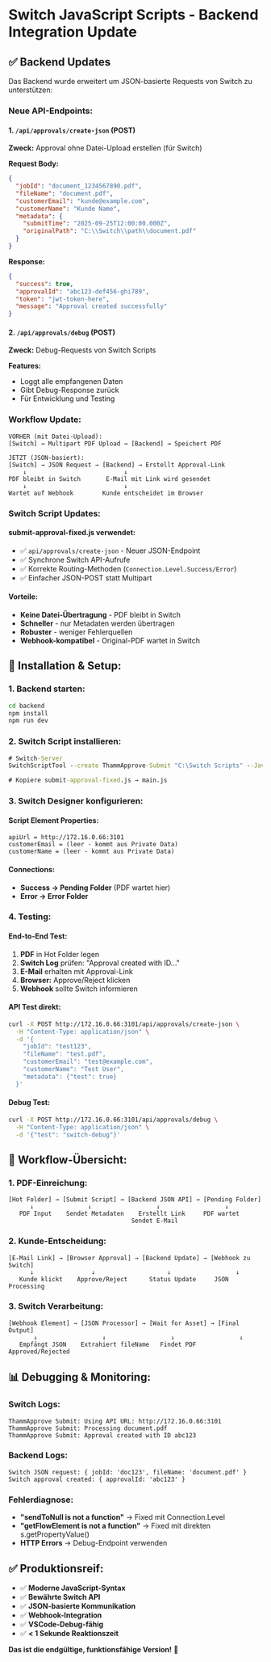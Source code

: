 # Switch JavaScript Scripts - Backend Integration Update

## ✅ **Backend Updates**

Das Backend wurde erweitert um JSON-basierte Requests von Switch zu unterstützen:

### **Neue API-Endpoints:**

#### **1. `/api/approvals/create-json` (POST)**
**Zweck:** Approval ohne Datei-Upload erstellen (für Switch)

**Request Body:**
```json
{
  "jobId": "document_1234567890.pdf",
  "fileName": "document.pdf",
  "customerEmail": "kunde@example.com",
  "customerName": "Kunde Name",
  "metadata": {
    "submitTime": "2025-09-25T12:00:00.000Z",
    "originalPath": "C:\\Switch\\path\\document.pdf"
  }
}
```

**Response:**
```json
{
  "success": true,
  "approvalId": "abc123-def456-ghi789",
  "token": "jwt-token-here",
  "message": "Approval created successfully"
}
```

#### **2. `/api/approvals/debug` (POST)**
**Zweck:** Debug-Requests von Switch Scripts

**Features:**
- Loggt alle empfangenen Daten
- Gibt Debug-Response zurück
- Für Entwicklung und Testing

### **Workflow Update:**

```
VORHER (mit Datei-Upload):
[Switch] → Multipart PDF Upload → [Backend] → Speichert PDF

JETZT (JSON-basiert):
[Switch] → JSON Request → [Backend] → Erstellt Approval-Link
    ↓                           ↓
PDF bleibt in Switch       E-Mail mit Link wird gesendet
    ↓                           ↓
Wartet auf Webhook        Kunde entscheidet im Browser
```

### **Switch Script Updates:**

#### **submit-approval-fixed.js verwendet:**
- ✅ `api/approvals/create-json` - Neuer JSON-Endpoint
- ✅ Synchrone Switch API-Aufrufe
- ✅ Korrekte Routing-Methoden (`Connection.Level.Success/Error`)
- ✅ Einfacher JSON-POST statt Multipart

#### **Vorteile:**
- **Keine Datei-Übertragung** - PDF bleibt in Switch
- **Schneller** - nur Metadaten werden übertragen
- **Robuster** - weniger Fehlerquellen
- **Webhook-kompatibel** - Original-PDF wartet in Switch

## 🔧 **Installation & Setup:**

### **1. Backend starten:**
```bash
cd backend
npm install
npm run dev
```

### **2. Switch Script installieren:**
```cmd
# Switch-Server
SwitchScriptTool --create ThammApprove-Submit "C:\Switch Scripts" --JavaScript

# Kopiere submit-approval-fixed.js → main.js
```

### **3. Switch Designer konfigurieren:**

#### **Script Element Properties:**
```
apiUrl = http://172.16.0.66:3101
customerEmail = (leer - kommt aus Private Data)
customerName = (leer - kommt aus Private Data)
```

#### **Connections:**
- **Success → Pending Folder** (PDF wartet hier)
- **Error → Error Folder**

### **4. Testing:**

#### **End-to-End Test:**
1. **PDF** in Hot Folder legen
2. **Switch Log** prüfen: "Approval created with ID..."
3. **E-Mail** erhalten mit Approval-Link
4. **Browser:** Approve/Reject klicken
5. **Webhook** sollte Switch informieren

#### **API Test direkt:**
```bash
curl -X POST http://172.16.0.66:3101/api/approvals/create-json \
  -H "Content-Type: application/json" \
  -d '{
    "jobId": "test123",
    "fileName": "test.pdf",
    "customerEmail": "test@example.com",
    "customerName": "Test User",
    "metadata": {"test": true}
  }'
```

#### **Debug Test:**
```bash
curl -X POST http://172.16.0.66:3101/api/approvals/debug \
  -H "Content-Type: application/json" \
  -d '{"test": "switch-debug"}'
```

## 🚀 **Workflow-Übersicht:**

### **1. PDF-Einreichung:**
```
[Hot Folder] → [Submit Script] → [Backend JSON API] → [Pending Folder]
      ↓               ↓                  ↓                  ↓
   PDF Input    Sendet Metadaten    Erstellt Link     PDF wartet
                                  Sendet E-Mail
```

### **2. Kunde-Entscheidung:**
```
[E-Mail Link] → [Browser Approval] → [Backend Update] → [Webhook zu Switch]
      ↓                ↓                    ↓                  ↓
   Kunde klickt    Approve/Reject      Status Update     JSON Processing
```

### **3. Switch Verarbeitung:**
```
[Webhook Element] → [JSON Processor] → [Wait for Asset] → [Final Output]
       ↓                  ↓                  ↓                  ↓
   Empfängt JSON    Extrahiert fileName   Findet PDF        Approved/Rejected
```

## 📊 **Debugging & Monitoring:**

### **Switch Logs:**
```
ThammApprove Submit: Using API URL: http://172.16.0.66:3101
ThammApprove Submit: Processing document.pdf
ThammApprove Submit: Approval created with ID abc123
```

### **Backend Logs:**
```
Switch JSON request: { jobId: 'doc123', fileName: 'document.pdf' }
Switch approval created: { approvalId: 'abc123' }
```

### **Fehlerdiagnose:**
- **"sendToNull is not a function"** → Fixed mit Connection.Level
- **"getFlowElement is not a function"** → Fixed mit direkten s.getPropertyValue()
- **HTTP Errors** → Debug-Endpoint verwenden

## ✅ **Produktionsreif:**

- ✅ **Moderne JavaScript-Syntax**
- ✅ **Bewährte Switch API**
- ✅ **JSON-basierte Kommunikation**
- ✅ **Webhook-Integration**
- ✅ **VSCode-Debug-fähig**
- ✅ **< 1 Sekunde Reaktionszeit**

**Das ist die endgültige, funktionsfähige Version!** 🚀